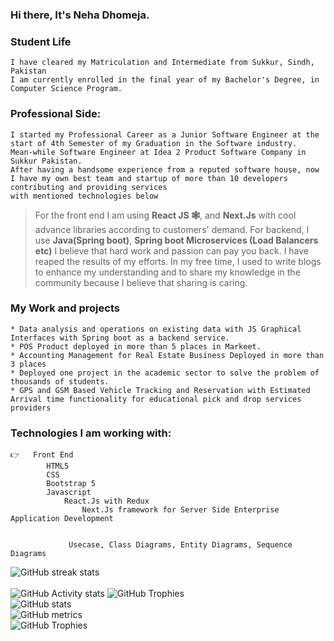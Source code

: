 ### Hi there, It's Neha Dhomeja.

    
### Student Life
    I have cleared my Matriculation and Intermediate from Sukkur, Sindh, Pakistan 
    I am currently enrolled in the final year of my Bachelor's Degree, in Computer Science Program. 

###  Professional Side:
    I started my Professional Career as a Junior Software Engineer at the start of 4th Semester of my Graduation in the Software industry.
    Mean-while Software Engineer at Idea 2 Product Software Company in Sukkur Pakistan. 
    After having a handsome experience from a reputed software house, now I have my own best team and startup of more than 10 developers contributing and providing services 
    with mentioned technologies below
>   For the front end I am using **React JS 🕸️**, and **Next.Js** with cool advance libraries according to customers' demand.
    For backend, I use **Java(Spring boot)**, **Spring boot Microservices (Load Balancers etc)**
    I believe that hard work and passion can pay you back. I have reaped the results of my efforts. In my free time, I used to write blogs to enhance my      understanding and to share my knowledge in the community because I believe that sharing is caring.
### My Work and projects
    * Data analysis and operations on existing data with JS Graphical Interfaces with Spring boot as a backend service.
    * POS Product deployed in more than 5 places in Markeet.
    * Accounting Management for Real Estate Business Deployed in more than 3 places
    * Deployed one project in the academic sector to solve the problem of thousands of students.
    * GPS and GSM Based Vehicle Tracking and Reservation with Estimated Arrival time functionality for educational pick and drop services providers


### Technologies I am working with:
   
    👉	Front End
            HTML5
            CSS
            Bootstrap 5
            Javascript
                React.Js with Redux
                    Next.Js framework for Server Side Enterprise Application Development
    
  
                 Usecase, Class Diagrams, Entity Diagrams, Sequence Diagrams
![GitHub streak stats](https://github-readme-streak-stats.herokuapp.com/?user=neh1021)  
<br/>
 ![GitHub Activity stats]( https://activity-graph.herokuapp.com/graph?username=neh1021)
![GitHub Trophies ](https://github-profile-trophy.vercel.app/?username=neh1021)  
![GitHub stats](https://github-readme-stats.vercel.app/api?username=neh1021&show_icons=true&theme=dark)  
![GitHub metrics](https://metrics.lecoq.io/neh1021)  
![GitHub Trophies ](https://github-readme-stats.vercel.app/api/top-langs/?username=neh1021)  
